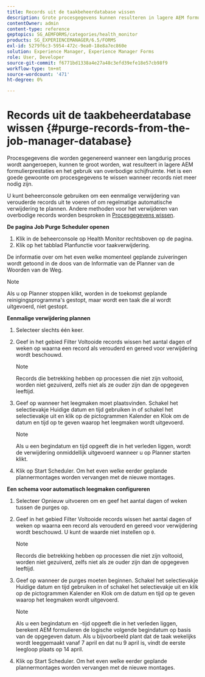 ```yaml
---
title: Records uit de taakbeheerdatabase wissen
description: Grote procesgegevens kunnen resulteren in lagere AEM formulierprestaties. Het is een goede gewoonte om procesgegevens te wissen wanneer records niet meer nodig zijn.
contentOwner: admin
content-type: reference
geptopics: SG_AEMFORMS/categories/health_monitor
products: SG_EXPERIENCEMANAGER/6.5/FORMS
exl-id: 5279f6c3-5954-472c-9ea0-18e8a7ec860e
solution: Experience Manager, Experience Manager Forms
role: User, Developer
source-git-commit: f6771bd1338a4e27a48c3efd39efe18e57cb98f9
workflow-type: tm+mt
source-wordcount: '471'
ht-degree: 0%

---
```


# Records uit de taakbeheerdatabase wissen {#purge-records-from-the-job-manager-database}

Procesgegevens die worden gegenereerd wanneer een langdurig proces wordt aangeroepen, kunnen te groot worden, wat resulteert in lagere AEM formulierprestaties en het gebruik van overbodige schijfruimte. Het is een goede gewoonte om procesgegevens te wissen wanneer records niet meer nodig zijn.

U kunt beheerconsole gebruiken om een eenmalige verwijdering van verouderde records uit te voeren of om regelmatige automatische verwijdering te plannen. Andere methoden voor het verwijderen van overbodige records worden besproken in [Procesgegevens wissen](/help/forms/using/admin-help/purging-process-data.md#purging-process-data).

**De pagina Job Purge Scheduler openen**

1. Klik in de beheerconsole op Health Monitor rechtsboven op de pagina.
1. Klik op het tabblad Planfunctie voor taakverwijdering.

De informatie over om het even welke momenteel geplande zuiveringen wordt getoond in de doos van de Informatie van de Planner van de Woorden van de Weg.

>[!NOTE]
>
>Als u op Planner stoppen klikt, worden in de toekomst geplande reinigingsprogramma&#39;s gestopt, maar wordt een taak die al wordt uitgevoerd, niet gestopt.

**Eenmalige verwijdering plannen**

1. Selecteer slechts één keer.
1. Geef in het gebied Filter Voltooide records wissen het aantal dagen of weken op waarna een record als verouderd en gereed voor verwijdering wordt beschouwd.

   >[!NOTE]
   >
   >Records die betrekking hebben op processen die niet zijn voltooid, worden niet gezuiverd, zelfs niet als ze ouder zijn dan de opgegeven leeftijd.

1. Geef op wanneer het leegmaken moet plaatsvinden. Schakel het selectievakje Huidige datum en tijd gebruiken in of schakel het selectievakje uit en klik op de pictogrammen Kalender en Klok om de datum en tijd op te geven waarop het leegmaken wordt uitgevoerd.

   >[!NOTE]
   >
   >Als u een begindatum en tijd opgeeft die in het verleden liggen, wordt de verwijdering onmiddellijk uitgevoerd wanneer u op Planner starten klikt.

1. Klik op Start Scheduler. Om het even welke eerder geplande plannermontages worden vervangen met de nieuwe montages.

**Een schema voor automatisch leegmaken configureren**

1. Selecteer Opnieuw uitvoeren om en geef het aantal dagen of weken tussen de purges op.
1. Geef in het gebied Filter Voltooide records wissen het aantal dagen of weken op waarna een record als verouderd en gereed voor verwijdering wordt beschouwd. U kunt de waarde niet instellen op `0`.

   >[!NOTE]
   >
   >Records die betrekking hebben op processen die niet zijn voltooid, worden niet gezuiverd, zelfs niet als ze ouder zijn dan de opgegeven leeftijd.

1. Geef op wanneer de purges moeten beginnen. Schakel het selectievakje Huidige datum en tijd gebruiken in of schakel het selectievakje uit en klik op de pictogrammen Kalender en Klok om de datum en tijd op te geven waarop het leegmaken wordt uitgevoerd.

   >[!NOTE]
   >
   >Als u een begindatum en -tijd opgeeft die in het verleden liggen, berekent AEM formulieren de logische volgende begindatum op basis van de opgegeven datum. Als u bijvoorbeeld plant dat de taak wekelijks wordt leeggemaakt vanaf 7 april en dat nu 9 april is, vindt de eerste leegloop plaats op 14 april.

1. Klik op Start Scheduler. Om het even welke eerder geplande plannermontages worden vervangen met de nieuwe montages.
